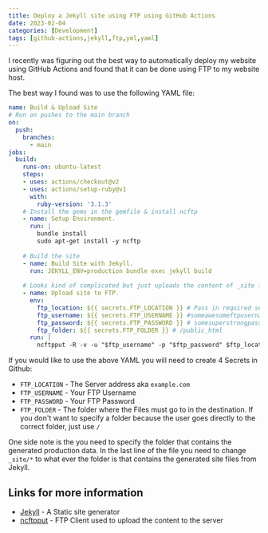 ```yaml
---
title: Deploy a Jekyll site using FTP using GitHub Actions
date: 2023-02-04
categories: [Development]
tags: [github-actions,jekyll,ftp,yml,yaml]
---
```


I recently was figuring out the best way to automatically deploy my website using GitHub Actions and found that it can be done using FTP to my website host.

The best way I found was to use the following YAML file:

```yaml
name: Build & Upload Site
# Run on pushes to the main branch
on: 
  push:
    branches:
      - main
jobs:
  build:
    runs-on: ubuntu-latest
    steps:
    - uses: actions/checkout@v2
    - uses: actions/setup-ruby@v1
      with:
        ruby-version: '3.1.3'
    # Install the gems in the gemfile & install ncftp
    - name: Setup Environment.
      run: |
        bundle install
        sudo apt-get install -y ncftp
    
    # Build the site
    - name: Build Site with Jekyll.
      run: JEKYLL_ENV=production bundle exec jekyll build
    
    # Looks kind of complicated but just uploads the content of _site folder to the ftp server. It does not upload the _site folder itself.
    - name: Upload site to FTP.
      env: 
        ftp_location: ${{ secrets.FTP_LOCATION }} # Pass in required secrets.
        ftp_username: ${{ secrets.FTP_USERNAME }} #someawesomeftpusername
        ftp_password: ${{ secrets.FTP_PASSWORD }} # somesuperstrongpassword
        ftp_folder: ${{ secrets.FTP_FOLDER }} # /public_html
      run: |
        ncftpput -R -v -u "$ftp_username" -p "$ftp_password" $ftp_location $ftp_folder _site/* 
```

If you would like to use the above YAML you will need to create 4 Secrets in Github:

- `FTP_LOCATION` - The Server address aka `example.com`
- `FTP_USERNAME` - Your FTP Username
- `FTP_PASSWORD` - Your FTP Password
- `FTP_FOLDER` - The folder where the Files must go to in the destination. If you don't want to specify a folder because the user goes directly to the correct folder, just use `/`

One side note is the you need to specify the folder that contains the generated production data. In the last line of the file you need to change `_site/*` to what ever the folder is that contains the generated site files from Jekyll.

## Links for more information
* [Jekyll](https://jekyllrb.com) - A Static site generator
* [ncftpput](https://www.ncftp.com/ncftp/doc/ncftpput.html) - FTP Client used to upload the content to the server

